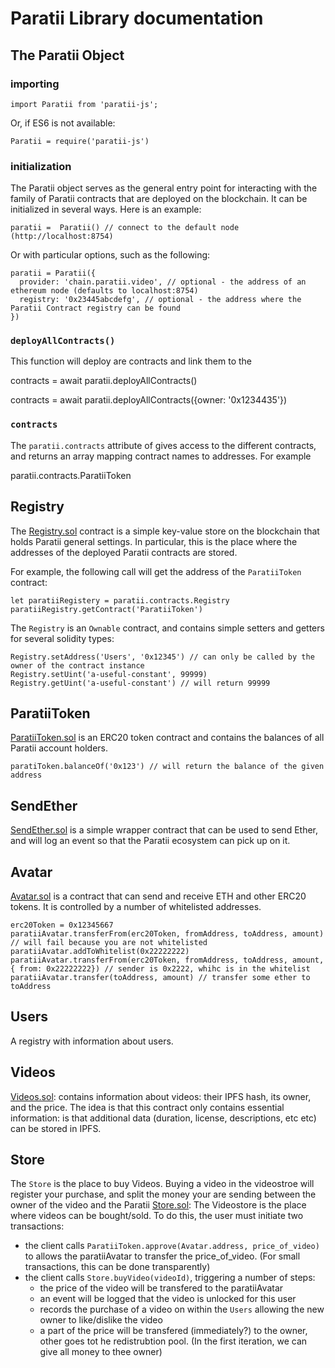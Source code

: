 # Paratii Library documentation


## The Paratii Object

### importing


    import Paratii from 'paratii-js';

Or, if ES6 is not available:

    Paratii = require('paratii-js')


### initialization

The Paratii object serves as the general entry point for interacting with the family of Paratii contracts that are deployed on the blockchain. It can be initialized in several ways. Here is an example:

    paratii =  Paratii() // connect to the default node (http://localhost:8754)

  Or with particular options, such as the following:

    paratii = Paratii({
      provider: 'chain.paratii.video', // optional - the address of an ethereum node (defaults to localhost:8754)
      registry: '0x23445abcdefg', // optional - the address where the Paratii Contract registry can be found
    })

### `deployAllContracts()`

This function will deploy are contracts and link them to the

  contracts = await paratii.deployAllContracts()

  contracts = await paratii.deployAllContracts({owner: '0x1234435'})

### `contracts`

The `paratii.contracts` attribute of gives access to the different contracts, and returns an array mapping contract names to addresses. For example

  paratii.contracts.ParatiiToken

## Registry

The [Registry.sol](../contracts/paratii/Registry.sol) contract is a simple key-value store on the blockchain that holds Paratii general settings. In particular, this is the place where the addresses of the deployed Paratii contracts are stored.

For example, the following call will get the address of the `ParatiiToken` contract:

    let paratiiRegistery = paratii.contracts.Registry
    paratiiRegistry.getContract('ParatiiToken')

The `Registry` is an `Ownable` contract, and contains simple setters and getters for several solidity types:

    Registry.setAddress('Users', '0x12345') // can only be called by the owner of the contract instance
    Registry.setUint('a-useful-constant', 99999)
    Registry.getUint('a-useful-constant') // will return 99999

## ParatiiToken

[ParatiiToken.sol](../contracts/paratii/ParatiiToken.sol) is an ERC20 token contract and contains the balances of all Paratii account holders.

    paratiToken.balanceOf('0x123') // will return the balance of the given address

## SendEther  

[SendEther.sol](../contracts/paratii/SendEther.sol) is a simple wrapper contract that can be used to send Ether, and will log an event so that the Paratii ecosystem can pick up on it.

## Avatar

[Avatar.sol](../contracts/paratii/Avatar.sol) is a contract that can send and receive ETH and other ERC20 tokens. It is controlled by a number of whitelisted addresses.

    erc20Token = 0x12345667
    paratiiAvatar.transferFrom(erc20Token, fromAddress, toAddress, amount) // will fail because you are not whitelisted
    paratiiAvatar.addToWhitelist(0x22222222)
    paratiiAvatar.transferFrom(erc20Token, fromAddress, toAddress, amount, { from: 0x22222222}) // sender is 0x2222, whihc is in the whitelist
    paratiiAvatar.transfer(toAddress, amount) // transfer some ether to toAddress

## Users

A registry with information about users.

## Videos

[Videos.sol](../contracts/paratii/Videos.sol): contains information about videos: their IPFS hash, its owner, and the price. The idea is that this contract only contains essential information:  is that additional data (duration, license, descriptions, etc etc) can be stored in IPFS.

## Store

The `Store` is the place to buy Videos. Buying a video in the videostroe will register your purchase, and split the money your are sending between the owner of the video and the Paratii
[Store.sol](../contracts/paratii/Store.sol): The Videostore is the place where videos can be bought/sold. To do this, the user must initiate two transactions:

  * the client calls `ParatiiToken.approve(Avatar.address, price_of_video)` to allows the paratiiAvatar to transfer the price_of_video. (For small transactions, this can be done transparently)
  * the client calls `Store.buyVideo(videoId)`, triggering a number of steps:
    - the price of the video will be transfered to the paratiiAvatar
    - an event will be logged that the video is unlocked for this user
    - records the purchase of a video on within the `Users` allowing the new owner to like/dislike the video
    - a part of the price will be transfered (immediately?) to the owner, other goes tot he redistrubtion pool. (In the first iteration, we can give all money to thee owner)
